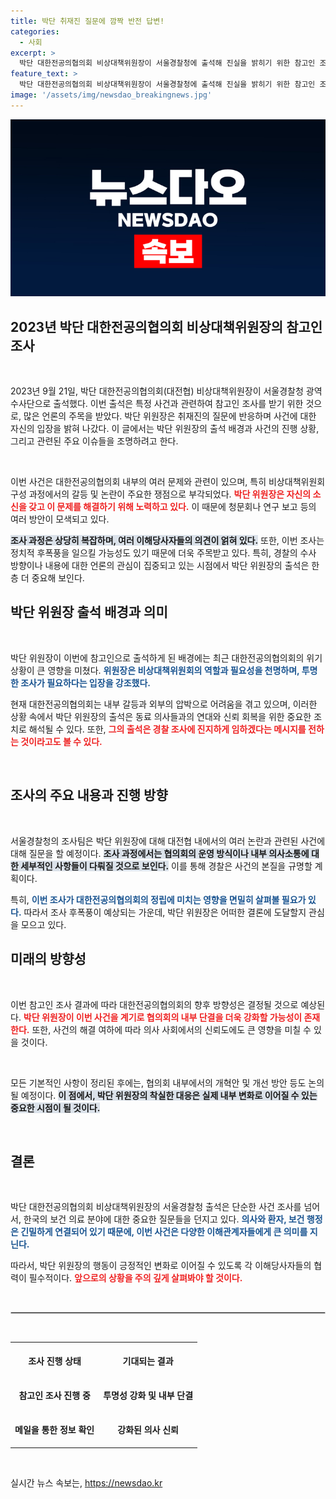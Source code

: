 ```yaml
---
title: 박단 취재진 질문에 깜짝 반전 답변!
categories:
  - 사회
excerpt: >
  박단 대한전공의협의회 비상대책위원장이 서울경찰청에 출석해 진실을 밝히기 위한 참고인 조사를 받았다. 이번 사건의 전말을 파헤치는 시간, 궁금증이 커진다!
feature_text: >
  박단 대한전공의협의회 비상대책위원장이 서울경찰청에 출석해 진실을 밝히기 위한 참고인 조사를 받았다. 이번 사건의 전말을 파헤치는 시간, 궁금증이 커진다!
image: '/assets/img/newsdao_breakingnews.jpg'
---
```


<p><img src="/assets/img/newsdao_breakingnews.jpg" alt="koreaapp 속보" /></p>

<h2 data-ke-size="size26">2023년 박단 대한전공의협의회 비상대책위원장의 참고인 조사</h2>

<p data-ke-size="size16">&nbsp;</p>

<p data-ke-size="size16">2023년 9월 21일, 박단 대한전공의협의회(대전협) 비상대책위원장이 서울경찰청 광역수사단으로 출석했다. 이번 출석은 특정 사건과 관련하여 참고인 조사를 받기 위한 것으로, 많은 언론의 주목을 받았다. 박단 위원장은 취재진의 질문에 반응하며 사건에 대한 자신의 입장을 밝혀 나갔다. 이 글에서는 박단 위원장의 출석 배경과 사건의 진행 상황, 그리고 관련된 주요 이슈들을 조명하려고 한다.</p>

<p data-ke-size="size16">&nbsp;</p>

<p>이번 사건은 대한전공의협의회 내부의 여러 문제와 관련이 있으며, 특히 비상대책위원회 구성 과정에서의 갈등 및 논란이 주요한 쟁점으로 부각되었다. <b><span style="color: #ee2323;">박단 위원장은 자신의 소신을 갖고 이 문제를 해결하기 위해 노력하고 있다.</span></b> 이 때문에 청문회나 연구 보고 등의 여러 방안이 모색되고 있다. </p>

<p><b><span style="background-color: #21538527;">조사 과정은 상당히 복잡하며, 여러 이해당사자들의 의견이 얽혀 있다.</span></b> 또한, 이번 조사는 정치적 후폭풍을 일으킬 가능성도 있기 때문에 더욱 주목받고 있다. 특히, 경찰의 수사 방향이나 내용에 대한 언론의 관심이 집중되고 있는 시점에서 박단 위원장의 출석은 한층 더 중요해 보인다. </p>

<h2>박단 위원장 출석 배경과 의미</h2>

<p data-ke-size="size16">&nbsp;</p>

<p>박단 위원장이 이번에 참고인으로 출석하게 된 배경에는 최근 대한전공의협의회의 위기 상황이 큰 영향을 미쳤다. <b><span style="color: #1a5490;">위원장은 비상대책위원회의 역할과 필요성을 천명하며, 투명한 조사가 필요하다는 입장을 강조했다.</span></b> </p>

<p>현재 대한전공의협의회는 내부 갈등과 외부의 압박으로 어려움을 겪고 있으며, 이러한 상황 속에서 박단 위원장의 출석은 동료 의사들과의 연대와 신뢰 회복을 위한 중요한 조치로 해석될 수 있다. 또한, <b><span style="color: #ee2323;">그의 출석은 경찰 조사에 진지하게 임하겠다는 메시지를 전하는 것이라고도 볼 수 있다.</span></b></p>

<p data-ke-size="size16">&nbsp;</p>

<h2>조사의 주요 내용과 진행 방향</h2>

<p data-ke-size="size16">&nbsp;</p>

<p>서울경찰청의 조사팀은 박단 위원장에 대해 대전협 내에서의 여러 논란과 관련된 사건에 대해 질문을 할 예정이다. <b><span style="background-color: #21538527;">조사 과정에서는 협의회의 운영 방식이나 내부 의사소통에 대한 세부적인 사항들이 다뤄질 것으로 보인다.</span></b> 이를 통해 경찰은 사건의 본질을 규명할 계획이다. </p>

<p>특히, <b><span style="color: #1a5490;">이번 조사가 대한전공의협의회의 정립에 미치는 영향을 면밀히 살펴볼 필요가 있다.</span></b> 따라서 조사 후폭풍이 예상되는 가운데, 박단 위원장은 어떠한 결론에 도달할지 관심을 모으고 있다. </p>

<h2>미래의 방향성</h2>

<p data-ke-size="size16">&nbsp;</p>

<p>이번 참고인 조사 결과에 따라 대한전공의협의회의 향후 방향성은 결정될 것으로 예상된다. <b><span style="color: #ee2323;">박단 위원장이 이번 사건을 계기로 협의회의 내부 단결을 더욱 강화할 가능성이 존재한다.</span></b> 또한, 사건의 해결 여하에 따라 의사 사회에서의 신뢰도에도 큰 영향을 미칠 수 있을 것이다.</p>

<p data-ke-size="size16">&nbsp;</p>

<p>모든 기본적인 사항이 정리된 후에는, 협의회 내부에서의 개혁안 및 개선 방안 등도 논의될 예정이다. <b><span style="background-color: #21538527;">이 점에서, 박단 위원장의 착실한 대응은 실제 내부 변화로 이어질 수 있는 중요한 시점이 될 것이다.</span></b></p>

<p data-ke-size="size16">&nbsp;</p>

<h2>결론</h2>

<p data-ke-size="size16">&nbsp;</p>

<p>박단 대한전공의협의회 비상대책위원장의 서울경찰청 출석은 단순한 사건 조사를 넘어서, 한국의 보건 의료 분야에 대한 중요한 질문들을 던지고 있다. <b><span style="color: #1a5490;">의사와 환자, 보건 행정은 긴밀하게 연결되어 있기 때문에, 이번 사건은 다양한 이해관계자들에게 큰 의미를 지닌다.</span></b></p>

<p>따라서, 박단 위원장의 행동이 긍정적인 변화로 이어질 수 있도록 각 이해당사자들의 협력이 필수적이다. <b><span style="color: #ee2323;">앞으로의 상황을 주의 깊게 살펴봐야 할 것이다.</span></b></p>

<p data-ke-size="size16">&nbsp;</p>

<hr style="border: 1px solid #ccc;"/>

<p data-ke-size="size16">&nbsp;</p>

<table style="width: 100%; border-collapse: collapse;">
    <tr>
        <th style="text-align: center; height: 50px;"><b>조사 진행 상태</b></th>
        <th style="text-align: center; height: 50px;"><b>기대되는 결과</b></th>
    </tr>
    <tr>
        <td style="text-align: center; height: 50px;"><b>참고인 조사 진행 중</b></td>
        <td style="text-align: center; height: 50px;"><b>투명성 강화 및 내부 단결</b></td>
    </tr>
    <tr>
        <td style="text-align: center; height: 50px;"><b>메일을 통한 정보 확인</b></td>
        <td style="text-align: center; height: 50px;"><b>강화된 의사 신뢰</b></td>
    </tr>
</table>

<p data-ke-size="size16">&nbsp;</p>
실시간 뉴스 속보는, <a href="https://newsdao.kr" rel="dofollow">https://newsdao.kr</a>


